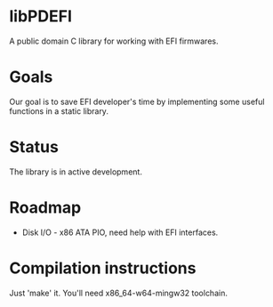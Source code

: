# libPDEFI
A public domain C library for working with EFI firmwares.

# Goals
Our goal is to save EFI developer's time by implementing some useful functions in a static library.

# Status
The library is in active development.

# Roadmap
- Disk I/O - x86 ATA PIO, need help with EFI interfaces.

# Compilation instructions
Just 'make' it.
You'll need x86_64-w64-mingw32 toolchain.
